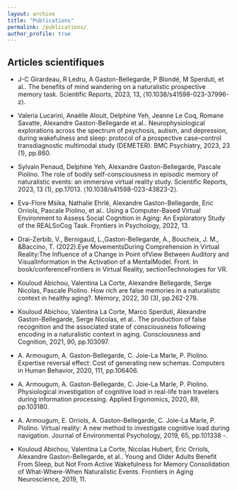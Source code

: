 ```yaml
---
layout: archive
title: "Publications"
permalink: /publications/
author_profile: true
---
```


## Articles scientifiques

* J-C Girardeau, R Ledru, A Gaston-Bellegarde, P Blondé, M Sperduti, et al.. The benefits of mind wandering on a naturalistic prospective memory task. Scientific Reports, 2023, 13, ⟨10.1038/s41598-023-37996-z⟩. 

* Valeria Lucarini, Anaëlle Alouit, Delphine Yeh, Jeanne Le Coq, Romane Savatte, Alexandre Gaston-Bellegarde et al.. Neurophysiological explorations across the spectrum of psychosis, autism, and depression, during wakefulness and sleep: protocol of a prospective case–control transdiagnostic multimodal study (DEMETER). BMC Psychiatry, 2023, 23 (1), pp.860.

* Sylvain Penaud, Delphine Yeh, Alexandre Gaston-Bellegarde, Pascale Piolino. The role of bodily self-consciousness in episodic memory of naturalistic events: an immersive virtual reality study. Scientific Reports, 2023, 13 (1), pp.17013. ⟨10.1038/s41598-023-43823-2⟩. 

* Eva-Flore Msika, Nathalie Ehrlé, Alexandre Gaston-Bellegarde, Eric Orriols, Pascale Piolino, et al.. Using a Computer-Based Virtual Environment to Assess Social Cognition in Aging: An Exploratory Study of the REALSoCog Task. Frontiers in Psychology, 2022, 13.

* Drai-Zerbib, V., Bernigaud, L.,Gaston-Bellegarde, A., Boucheix, J. M., &Baccino, T. (2022).Eye MovementsDuring Comprehension in Virtual Reality:The Influence of a Change in Point ofView Between Auditory and VisualInformation in the Activation of a MentalModel. Front. In book/conferenceFrontiers in Virtual Reality, sectionTechnologies for VR.

* Kouloud Abichou, Valentina La Corte, Alexandre Bellegarde, Serge Nicolas, Pascale Piolino. How rich are false memories in a naturalistic context in healthy aging?. Memory, 2022, 30 (3), pp.262-278. 

* Kouloud Abichou, Valentina La Corte, Marco Sperduti, Alexandre Gaston-Bellegarde, Serge Nicolas, et al.. The production of false recognition and the associated state of consciousness following encoding in a naturalistic context in aging. Consciousness and Cognition, 2021, 90, pp.103097.

* A. Armougum, A. Gaston-Bellegarde, C. Joie-La Marle, P. Piolino. Expertise reversal effect: Cost of generating new schemas. Computers in Human Behavior, 2020, 111, pp.106406. 
* A. Armougum, A. Gaston-Bellegarde, C. Joie-La Marle, P. Piolino. Physiological investigation of cognitive load in real-life train travelers during information processing. Applied Ergonomics, 2020, 89, pp.103180. 

* A. Armougum, E. Orriols, A. Gaston-Bellegarde, C. Joie-La Marle, P. Piolino. Virtual reality: A new method to investigate cognitive load during navigation. Journal of Environmental Psychology, 2019, 65, pp.101338 -. 

* Kouloud Abichou, Valentina La Corte, Nicolas Hubert, Eric Orriols, Alexandre Gaston-Bellegarde, et al.. Young and Older Adults Benefit From Sleep, but Not From Active Wakefulness for Memory Consolidation of What-Where-When Naturalistic Events. Frontiers in Aging Neuroscience, 2019, 11.




